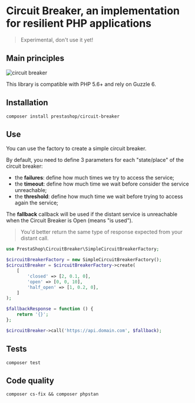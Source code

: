 # Circuit Breaker, an implementation for resilient PHP applications

> Experimental, don't use it yet!

## Main principles

![circuit breaker](https://user-images.githubusercontent.com/1247388/49721725-438bd700-fc63-11e8-8498-82ca681b15fb.png)

This library is compatible with PHP 5.6+ and rely on Guzzle 6.

## Installation

```
composer install prestashop/circuit-breaker
```

## Use

You can use the factory to create a simple circuit breaker.

By default, you need to define 3 parameters for each "state/place" of
the circuit breaker:

* the **failures**: define how much times we try to access the service;
* the **timeout**: define how much time we wait before consider the service unreachable;
* the **threshold**: define how much time we wait before trying to access again the service;

The **fallback** callback will be used if the distant service is unreachable when the Circuit Breaker is Open (means "is used"). 

> You'd better return the same type of response expected from your distant call.

```php
use PrestaShop\CircuitBreaker\SimpleCircuitBreakerFactory;

$circuitBreakerFactory = new SimpleCircuitBreakerFactory();
$circuitBreaker = $circuitBreakerFactory->create(
    [
        'closed' => [2, 0.1, 0],
        'open' => [0, 0, 10],
        'half_open' => [1, 0.2, 0],
    ]
);

$fallbackResponse = function () {
    return '{}';
};

$circuitBreaker->call('https://api.domain.com', $fallback);
```

## Tests

```
composer test
```

## Code quality

```
composer cs-fix && composer phpstan
```